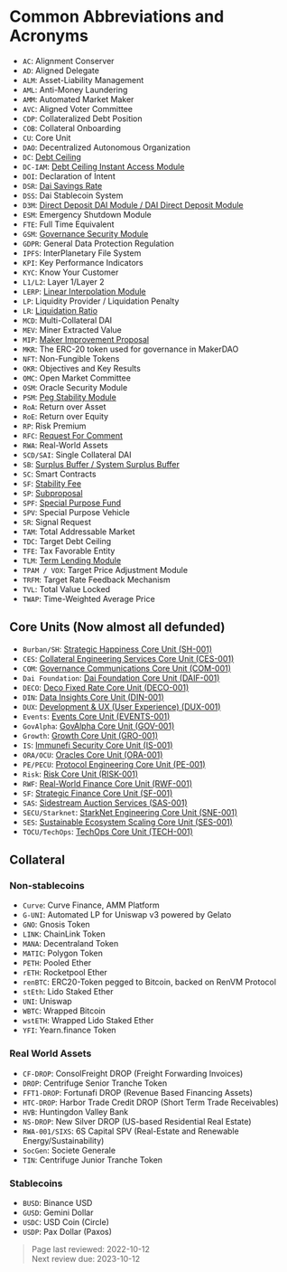 # Common Abbreviations and Acronyms

* `AC`: Alignment Conserver
* `AD`: Aligned Delegate
* `ALM`: Asset-Liability Management
* `AML`: Anti-Money Laundering
* `AMM`: Automated Market Maker
* `AVC`: Aligned Voter Committee
* `CDP`: Collateralized Debt Position
* `COB`: Collateral Onboarding
* `CU`: Core Unit
* `DAO`: Decentralized Autonomous Organization
* `DC`: [Debt Ceiling](../parameter-index/vault-risk/param-debt-ceiling.md)
* `DC-IAM`: [Debt Ceiling Instant Access Module](../module-index/module-dciam.md)
* `DOI`: Declaration of Intent
* `DSR`: [Dai Savings Rate](../parameter-index/core/param-dai-savings-rate.md)
* `DSS`: Dai Stablecoin System
* `D3M`: [Direct Deposit DAI Module / DAI Direct Deposit Module](../module-index/module-dai-direct-deposit.md)
* `ESM`: Emergency Shutdown Module
* `FTE`: Full Time Equivalent
* `GSM`: [Governance Security Module](../parameter-index/core/param-gsm-pause-delay.md)
* `GDPR`: General Data Protection Regulation
* `IPFS`: InterPlanetary File System
* `KPI`: Key Performance Indicators
* `KYC`: Know Your Customer
* `L1/L2`: Layer 1/Layer 2
* `LERP`: [Linear Interpolation Module](../module-index/module-lerp.md)
* `LP`: Liquidity Provider / Liquidation Penalty
* `LR`: [Liquidation Ratio](../parameter-index/vault-risk/param-liquidation-ratio.md)
* `MCD`: Multi-Collateral DAI
* `MEV`: Miner Extracted Value
* `MIP`: [Maker Improvement Proposal](../governance/mips.md)
* `MKR`: The ERC-20 token used for governance in MakerDAO
* `NFT`: Non-Fungible Tokens
* `OKR`: Objectives and Key Results
* `OMC`: Open Market Committee
* `OSM`: Oracle Security Module
* `PSM`: [Peg Stability Module](../module-index/module-psm.md)
* `RoA`: Return over Asset
* `RoE`: Return over Equity
* `RP`: Risk Premium
* `RFC`: [Request For Comment](https://mips.makerdao.com/mips/details/MIP0#the-mip-lifecycle-and-mip-statuses)
* `RWA`: Real-World Assets
* `SCD/SAI`: Single Collateral DAI
* `SB`: [Surplus Buffer / System Surplus Buffer](../parameter-index/core/param-system-surplus-buffer.md)
* `SC`: Smart Contracts
* `SF`: [Stability Fee](../parameter-index/vault-risk/param-stability-fee.md)
* `SP`: [Subproposal](https://mips.makerdao.com/mips/details/MIP0#subproposals)
* `SPF`: [Special Purpose Fund](https://mips.makerdao.com/mips/details/MIP55)
* `SPV`: Special Purpose Vehicle
* `SR`: Signal Request
* `TAM`: Total Addressable Market
* `TDC`: Target Debt Ceiling
* `TFE`: Tax Favorable Entity
* `TLM`: [Term Lending Module](https://mips.makerdao.com/mips/details/MIP43)
* `TPAM / VOX`: Target Price Adjustment Module
* `TRFM`: Target Rate Feedback Mechanism
* `TVL`: Total Value Locked
* `TWAP`: Time-Weighted Average Price

## Core Units (Now almost all defunded)

* `Burban/SH`: [Strategic Happiness Core Unit (SH-001)](https://mips.makerdao.com/mips/details/MIP39c2SP11)
* `CES`: [Collateral Engineering Services Core Unit (CES-001)](https://mips.makerdao.com/mips/details/MIP39c2SP20)
* `COM`: [Governance Communications Core Unit (COM-001)](https://mips.makerdao.com/mips/details/MIP39c2SP8)
* `Dai Foundation`: [Dai Foundation Core Unit (DAIF-001)](https://mips.makerdao.com/mips/details/MIP39c2SP17)
* `DECO`: [Deco Fixed Rate Core Unit (DECO-001)](https://mips.makerdao.com/mips/details/MIP39c2SP23)
* `DIN`: [Data Insights Core Unit (DIN-001)](https://mips.makerdao.com/mips/details/MIP39c2SP31)
* `DUX`: [Development & UX (User Experience) (DUX-001)](https://mips.makerdao.com/mips/details/MIP39c2SP18)
* `Events`: [Events Core Unit (EVENTS-001)](https://mips.makerdao.com/mips/details/MIP39c2SP32)
* `GovAlpha`: [GovAlpha Core Unit (GOV-001)](https://mips.makerdao.com/mips/details/MIP39c2SP3)
* `Growth`: [Growth Core Unit (GRO-001)](https://mips.makerdao.com/mips/details/MIP39c2SP4)
* `IS`: [Immunefi Security Core Unit (IS-001)](https://mips.makerdao.com/mips/details/MIP39c2SP24)
* `ORA/OCU`: [Oracles Core Unit (ORA-001)](https://mips.makerdao.com/mips/details/MIP39c2SP13)
* `PE/PECU`: [Protocol Engineering Core Unit (PE-001)](https://mips.makerdao.com/mips/details/MIP39c2SP7)
* `Risk`: [Risk Core Unit (RISK-001)](https://mips.makerdao.com/mips/details/MIP39c2SP2)
* `RWF`: [Real-World Finance Core Unit (RWF-001)](https://mips.makerdao.com/mips/details/MIP39c2SP1)
* `SF`: [Strategic Finance Core Unit (SF-001)](https://mips.makerdao.com/mips/details/MIP39c2SP27)
* `SAS`: [Sidestream Auction Services (SAS-001)](https://mips.makerdao.com/mips/details/MIP39c2SP25)
* `SECU/Starknet`: [StarkNet Engineering Core Unit (SNE-001)](https://mips.makerdao.com/mips/details/MIP39c2SP19)
* `SES`: [Sustainable Ecosystem Scaling Core Unit (SES-001)](https://mips.makerdao.com/mips/details/MIP39c2SP10)
* `TOCU/TechOps`: [TechOps Core Unit (TECH-001)](https://mips.makerdao.com/mips/details/MIP39c2SP29)

## Collateral

### Non-stablecoins
* `Curve`:  Curve Finance, AMM Platform
* `G-UNI`: Automated LP for Uniswap v3 powered by Gelato
* `GNO`: Gnosis Token
* `LINK`: ChainLink Token
* `MANA`: Decentraland Token
* `MATIC`: Polygon Token
* `PETH`: Pooled Ether
* `rETH`: Rocketpool Ether
* `renBTC`: ERC20-Token pegged to Bitcoin, backed on RenVM Protocol
* `stEth`: Lido Staked Ether
* `UNI`: Uniswap
* `WBTC`: Wrapped Bitcoin
* `wstETH`: Wrapped Lido Staked Ether
* `YFI`: Yearn.finance Token

### Real World Assets
* `CF-DROP`: ConsolFreight DROP (Freight Forwarding Invoices)
* `DROP`: Centrifuge Senior Tranche Token
* `FFT1-DROP`: Fortunafi DROP (Revenue Based Financing Assets)
* `HTC-DROP`: Harbor Trade Credit DROP (Short Term Trade Receivables)
* `HVB`: Huntingdon Valley Bank
* `NS-DROP`: New Silver DROP (US-based Residential Real Estate)
* `RWA-001/SIXS`: 6S Capital SPV (Real-Estate and Renewable Energy/Sustainability)
* `SocGen`: Societe Generale
* `TIN`: Centrifuge Junior Tranche Token

### Stablecoins
* `BUSD`: Binance USD
* `GUSD`: Gemini Dollar
* `USDC`: USD Coin (Circle)
* `USDP`: Pax Dollar (Paxos)

>Page last reviewed: 2022-10-12  
>Next review due: 2023-10-12   


